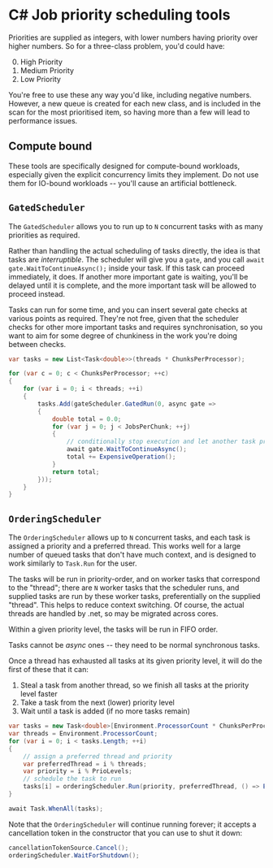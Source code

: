 # C# Job priority scheduling tools

Priorities are supplied as integers, with lower numbers having priority over higher numbers. So for a three-class problem, you'd could have:

0. High Priority
1. Medium Priority
2. Low Priority

You're free to use these any way you'd like, including negative numbers. However, a new queue is created for each new class, and is included in the scan for the most prioritised item, so having more than a few will lead to performance issues.

## Compute bound 

These tools are specifically designed for compute-bound workloads, especially given the explicit concurrency limits they implement. Do not use them for IO-bound workloads -- you'll cause an artificial bottleneck.

## `GatedScheduler`

The `GatedScheduler` allows you to run up to `N` concurrent tasks with as many priorities as required. 

Rather than handling the actual scheduling of tasks directly, the idea is that tasks are *interruptible*. The scheduler will give you a `gate`, and you call `await gate.WaitToContinueAsync();` inside your task. If this task can proceed immediately, it does. If another more important gate is waiting, you'll be delayed until it is complete, and the more important task will be allowed to proceed instead.

Tasks can run for some time, and you can insert several gate checks at various points as required. They're not free, given that the scheduler checks for other more important tasks and requires synchronisation, so you want to aim for some degree of chunkiness in the work you're doing between checks.

```C#
var tasks = new List<Task<double>>(threads * ChunksPerProcessor);

for (var c = 0; c < ChunksPerProcessor; ++c)
{
    for (var i = 0; i < threads; ++i)
    {
        tasks.Add(gateScheduler.GatedRun(0, async gate =>
        {
            double total = 0.0;
            for (var j = 0; j < JobsPerChunk; ++j)
            {
                // conditionally stop execution and let another task proceed
                await gate.WaitToContinueAsync();
                total += ExpensiveOperation();
            }
            return total;
        }));
    }
}
```

## `OrderingScheduler`

The `OrderingScheduler` allows up to `N` concurrent tasks, and each task is assigned a priority and a preferred thread. This works well for a large number of queued tasks that don't have much context, and is designed to work similarly to `Task.Run` for the user.

The tasks will be run in priority-order, and on worker tasks that correspond to the "thread"; there are `N` worker tasks that the scheduler runs, and supplied tasks are run by these worker tasks, preferentially on the supplied "thread". This helps to reduce context switching. Of course, the actual threads are handled by .net, so may be migrated across cores.

Within a given priority level, the tasks will be run in FIFO order. 

Tasks cannot be *async* ones -- they need to be normal synchronous tasks.

Once a thread has exhausted all tasks at its given priority level, it will do the first of these that it can: 

1. Steal a task from another thread, so we finish all tasks at the priority level faster
2. Take a task from the next (lower) priority level
3. Wait until a task is added (if no more tasks remain)

```C#
var tasks = new Task<double>[Environment.ProcessorCount * ChunksPerProcessor * JobsPerChunk];
var threads = Environment.ProcessorCount;
for (var i = 0; i < tasks.Length; ++i)
{
    // assign a preferred thread and priority
    var preferredThread = i % threads;
    var priority = i % PrioLevels;
    // schedule the task to run 
    tasks[i] = orderingScheduler.Run(priority, preferredThread, () => ExpensiveOperation());
}

await Task.WhenAll(tasks);
```

Note that the `OrderingScheduler` will continue running forever; it accepts a cancellation token in the constructor that you can use to shut it down:

```C#
cancellationTokenSource.Cancel();
orderingScheduler.WaitForShutdown();
```
